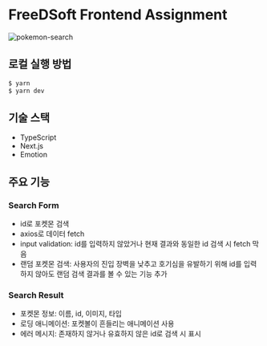 # FreeDSoft Frontend Assignment

![pokemon-search](https://user-images.githubusercontent.com/77032760/205301954-3775555b-6ab0-4802-a4c0-876d6f5d9851.gif)

## 로컬 실행 방법

```bash
$ yarn
$ yarn dev
```

## 기술 스택

- TypeScript
- Next.js
- Emotion

## 주요 기능

### Search Form

- id로 포켓몬 검색
- axios로 데이터 fetch
- input validation: id를 입력하지 않았거나 현재 결과와 동일한 id 검색 시 fetch 막음
- 랜덤 포켓몬 검색: 사용자의 진입 장벽을 낮추고 호기심을 유발하기 위해 id를 입력하지 않아도 랜덤 검색 결과를 볼 수 있는 기능 추가

### Search Result

- 포켓몬 정보: 이름, id, 이미지, 타입
- 로딩 애니메이션: 포켓볼이 흔들리는 애니메이션 사용
- 에러 메시지: 존재하지 않거나 유효하지 않은 id로 검색 시 표시
